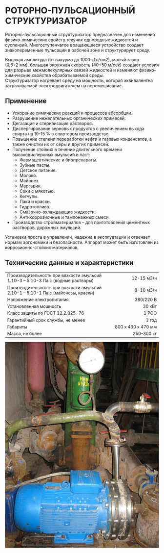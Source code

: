 # РОТОРНО-ПУЛЬСАЦИОННЫЙ СТРУКТУРИЗАТОР
Роторно-пульсационный структуризатор предназначен для изменения физико-химических свойств текучих однородных жидкостей и суспензий. Многоступенчатое вращающееся устройство создает знакопеременные пульсации в рабочей зоне и структурирует среду. 

Высокая амплитуда (от вакуума до 1000&nbsp;кГс/см2), малый зазор (0,5÷2&nbsp;мм), большая окружная скорость (40÷50&nbsp;м/сек) создают условия для разрыва межмолекулярных связей жидкостей и изменяют физико-химические свойства обрабатываемой среды.  
Структуризатор нагревает среду на мощность, которая эквивалентна затрачиваемой электродвигателем на перемешивание.
## Применение
- Ускорение химических реакций и процессов абсорбции.
- Разрушение нежелательных органических примесей.
- Дегазация и стерилизация растворов.
- Диспергирование зерновых продуктов с увеличением выхода спирта на 10-15&nbsp;% в спиртовом производстве.
- Повышение степени переработки нефти и газовых конденсатов, а также очистки их от серы и других примесей.
- Получение стойких в течение длительного времени высокодисперсных эмульсий и паст:
  - Фармацевтические и биопрепараты.
  - Зубные пасты.
  - Детское питание.
  - Молоко.
  - Майонез.
  - Маргарин.
  - Соки с мякотью.
  - Кетчупы.
  - Лаки и краски.
  - Гидротопливо.
  - Смазочно-охлаждающие жидкости.
  - Антикоррозионные и тампонажных смеси.
- Производство стройматериалов – для приготовления цементных растворов, дорожных эмульсий.


Установка проста в управлении, надежна в эксплуатации и отвечает нормам эргономики и безопасности. Аппарат может быть изготовлен из коррозионно-стойких материалов.

## Технические данные и характеристики
<table>
  <body>
    <tr>
      <td>Производительность при вязкости эмульсий 1.10-3&nbsp;–&nbsp;5.10-3 Па.с (водные растворы)</td>
      <td align='right'>12-15&nbsp;м3/ч</td>
    </tr>
    <tr>
      <td>Производительность при вязкости эмульсий 2.10-1&nbsp;–&nbsp;5.10-1 Па.с (майонезы, краски)</td>
      <td align='right'>8-10&nbsp;м3/ч</td>
    </tr>
    <tr>
      <td>Напряжение электропитания</td>
      <td align='right'>380/220&nbsp;В</td>
    </tr>
    <tr>
      <td>Установленная мощность</td>
      <td align='right'>30&nbsp;кВт</td>
    </tr>
    <tr>
      <td>Класс защиты по ГОСТ&nbsp;12.2.025-76</td>
      <td align='right'>1&nbsp;РОО</td>
    </tr>
    <tr>
      <td>Гарантийный срок службы, не менее</td>
      <td align='right'>1&nbsp;год</td>
    </tr>
    <tr>
      <td>Габариты</td>
      <td align='right'>800&nbsp;х&nbsp;430&nbsp;х&nbsp;470&nbsp;мм</td>
    </tr>
    <tr>
      <td>Масса, не более</td>
      <td align='right'>250–300&nbsp;кг</td>
    </tr>
  </body>
</table>

![RPS photo](images/rps.jpg)
